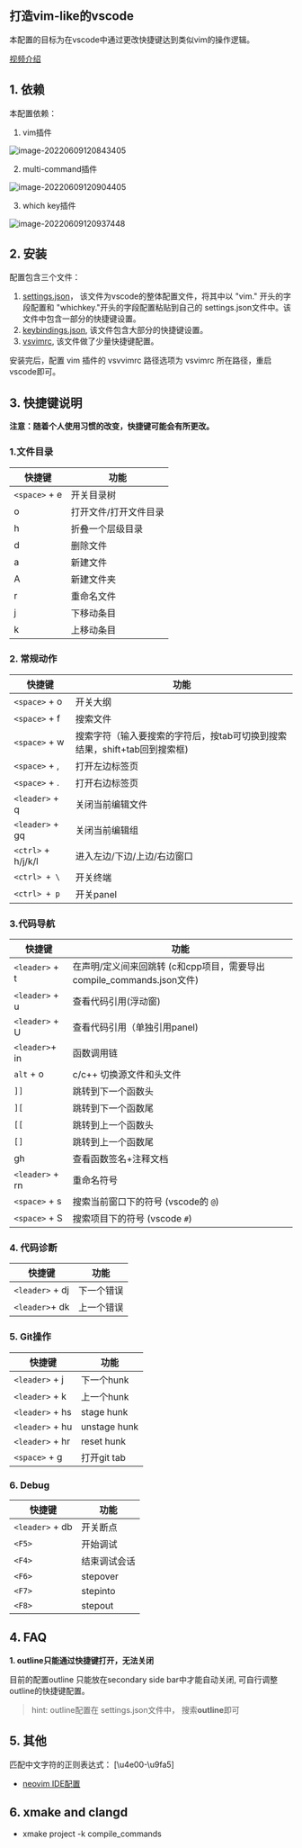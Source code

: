 ##  打造vim-like的vscode

本配置的目标为在vscode中通过更改快捷键达到类似vim的操作逻辑。

[视频介绍](https://www.bilibili.com/video/BV1s34y1Y79u?spm_id_from=333.999.0.0)

## 1. 依赖

本配置依赖：

1. vim插件

![image-20220609120843405](https://ravenxrz-blog.oss-cn-chengdu.aliyuncs.com/img/oss_img/image-20220609120843405.png)

2. multi-command插件

![image-20220609120904405](https://ravenxrz-blog.oss-cn-chengdu.aliyuncs.com/img/oss_img/image-20220609120904405.png)

3. which key插件

![image-20220609120937448](https://ravenxrz-blog.oss-cn-chengdu.aliyuncs.com/img/oss_img/image-20220609120937448.png)

## 2. 安装

配置包含三个文件：

1. [settings.json](https://github.com/ravenxrz/dotfiles/blob/master/vscode/settings.json)， 该文件为vscode的整体配置文件，将其中以 "vim." 开头的字段配置和 "whichkey."开头的字段配置粘贴到自己的 settings.json文件中。该文件中包含一部分的快捷键设置。
2. [keybindings.json](https://github.com/ravenxrz/dotfiles/blob/master/vscode/keybindings.json), 该文件包含大部分的快捷键设置。
3. [vsvimrc](https://github.com/ravenxrz/dotfiles/blob/master/vscode/vsvimrc), 该文件做了少量快捷键配置。

安装完后，配置 vim 插件的 vsvvimrc 路径选项为 vsvimrc 所在路径，重启vscode即可。

## 3. 快捷键说明

**注意：随着个人使用习惯的改变，快捷键可能会有所更改。**

### 1.文件目录 

| 快捷键        | 功能                  |
| ------------- | --------------------- |
| `<space>` + e | 开关目录树            |
| o             | 打开文件/打开文件目录 |
| h             | 折叠一个层级目录      |
| d             | 删除文件              |
| a             | 新建文件              |
| A             | 新建文件夹            |
| r             | 重命名文件            |
| j             | 下移动条目            |
| k             | 上移动条目            |

### 2. 常规动作

| 快捷键             | 功能                                                         |
| ------------------ | ------------------------------------------------------------ |
| `<space>` + o      | 开关大纲                                                     |
| `<space>` + f      | 搜索文件                                                     |
| `<space>` + w      | 搜索字符（输入要搜索的字符后，按tab可切换到搜索结果，shift+tab回到搜索框) |
| `<space>` + ,      | 打开左边标签页                                               |
| `<space>` + .      | 打开右边标签页                                               |
| `<leader>` + q     | 关闭当前编辑文件                                             |
| `<leader>` + gq    | 关闭当前编辑组                                               |
| `<ctrl>` + h/j/k/l | 进入左边/下边/上边/右边窗口                                  |
| `<ctrl> + \`       | 开关终端                                                     |
| `<ctrl> + p`       | 开关panel                                                    |

### 3.代码导航

| 快捷键          | 功能                                                         |
| --------------- | ------------------------------------------------------------ |
| `<leader>` + t  | 在声明/定义间来回跳转 (c和cpp项目，需要导出compile_commands.json文件) |
| `<leader>` + u  | 查看代码引用(浮动窗)                                         |
| `<leader>` + U  | 查看代码引用（单独引用panel)                                 |
| `<leader>`+ in  | 函数调用链                                                   |
| `alt` + o       | c/c++ 切换源文件和头文件                                     |
| `]]`            | 跳转到下一个函数头                                           |
| `][`            | 跳转到下一个函数尾                                           |
| `[[`            | 跳转到上一个函数头                                           |
| `[]`            | 跳转到上一个函数尾                                           |
| gh              | 查看函数签名+注释文档                                        |
| `<leader>` + rn | 重命名符号                                                   |
| `<space>` + s   | 搜索当前窗口下的符号 (vscode的 `@`)                          |
| `<space>` + S   | 搜索项目下的符号 (vscode `#`)                                |

### 4. 代码诊断

| 快捷键          | 功能       |
| --------------- | ---------- |
| `<leader>` + dj | 下一个错误 |
| `<leader>`+ dk  | 上一个错误 |

### 5. Git操作

| 快捷键          | 功能         |
| --------------- | ------------ |
| `<leader>` + j  | 下一个hunk   |
| `<leader>` + k  | 上一个hunk   |
| `<leader>` + hs | stage hunk   |
| `<leader>` + hu | unstage hunk |
| `<leader>` + hr | reset hunk   |
| `<space>` + g   | 打开git tab  |

### 6. Debug

| 快捷键          | 功能         |
| --------------- | ------------ |
| `<leader>` + db | 开关断点     |
| `<F5>`          | 开始调试     |
| `<F4>`          | 结束调试会话 |
| `<F6>`          | stepover     |
| `<F7>`          | stepinto     |
| `<F8>`          | stepout      |


## 4. FAQ

**1. outline只能通过快捷键打开，无法关闭**

目前的配置outline 只能放在secondary side bar中才能自动关闭, 可自行调整outline的快捷键配置。
> hint: outline配置在 settings.json文件中， 搜索**outline**即可

## 5. 其他
匹配中文字符的正则表达式： [\u4e00-\u9fa5]

- [neovim IDE配置](https://github.com/ravenxrz/dotfiles/tree/master/nvim)

## 6. xmake and clangd
-  xmake project -k compile_commands
